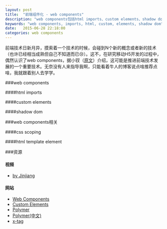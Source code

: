 ```yaml
---
layout: post
title:  "前端组件化 - web components"
description: "web components包括html imports、custom elements、shadow dom，实现web组件化"
keywords: "web components, imports, html, custom, elements, shadow dom"
date:   2015-06-28 22:18:00
categories: web components
---
```


前端技术日新月异，摸索着一个技术的时候，会碰到N个新的概念或者新的技术（也许已经相当成熟但自己不知道而已😢）。这不，在研究移动H5开发的过程中，偶然认识了web components，据小钗（[原文](http://www.cnblogs.com/yexiaochai/p/4219523.html)）介绍，这可能是推进前端技术发展的一个重要技术。无奈没有人来指导我啊，只能看着牛人的博客说点啥推荐点啥，我就跟着别人去学学。

###web components

####html imports

####custom elements

####shadow dom

###web components相关

####css scoping

####html template element

###资源

#### 视频
- [by Jinjiang](http://www.tudou.com/listplay/r0pA0z77CgM/9UZ7gHj8fuM.html)

#### 网站
- [Web Components](http://webcomponents.org)
- [Custom Elements](http://customelements.org)
- [Polymer](http://www.polymer-project.org)
- [Polymer(中文)](http://docs.polymerchina.org)
- [x-tag](http://x-tags.org)